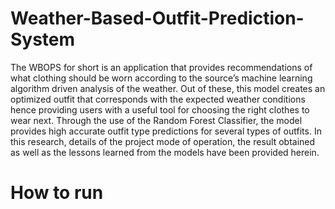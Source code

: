 # Weather-Based-Outfit-Prediction-System

The WBOPS for short is an application that provides recommendations of what clothing
should be worn according to the source’s machine learning algorithm driven analysis of the
weather. Out of these, this model creates an optimized outfit that corresponds with the
expected weather conditions hence providing users with a useful tool for choosing the right
clothes to wear next. Through the use of the Random Forest Classifier, the model provides
high accurate outfit type predictions for several types of outfits. In this research, details of the
project mode of operation, the result obtained as well as the lessons learned from the
models have been provided herein.

# How to run

